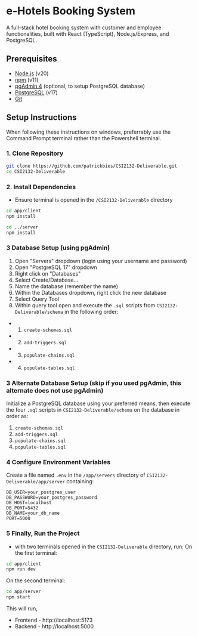 # e-Hotels Booking System

A full-stack hotel booking system with customer and employee functionalities, built with React (TypeScript), Node.js/Express, and PostgreSQL.

## Prerequisites

- [Node.js](https://nodejs.org/) (v20)
- [npm](https://www.npmjs.com/) (v11)
- [pgAdmin 4](https://www.pgadmin.org/) (optional, to setup PostgreSQL database)
- [PostgreSQL](https://www.postgresql.org/) (v17)
- [Git](https://git-scm.com/)

## Setup Instructions
When following these instructions on windows, preferrably use the Command Prompt terminal rather than the Powershell terminal. 

### 1. Clone Repository
```bash
git clone https://github.com/patrickbies/CSI2132-Deliverable.git
cd CSI2132-Deliverable
```
### 2. Install Dependencies 
* Ensure terminal is opened in the `/CSI2132-Deliverable` directory
```bash
cd app/client
npm install

cd ../server
npm install
```

### 3 Database Setup (using pgAdmin)

1. Open "Servers" dropdown (login using your username and password)
2. Open "PostgreSQL 17" dropdown
3. Right click on "Databases"
4. Select Create/Database...
5. Name the database (remember the name)
6. Within the Databases dropdown, right click the new database
7. Select Query Tool
8. Within query tool open and execute the `.sql` scripts from `CSI2132-Deliverable/schema` in the following order:
-  1. `create-schemas.sql`
-  2. `add-triggers.sql`
-  3. `populate-chains.sql`
-  4. `populate-tables.sql`

### 3 Alternate Database Setup (skip if you used pgAdmin, this alternate does not use pgAdmin)

Initialize a PostgreSQL database using your preferred means, then execute the four `.sql` scripts in `CSI2132-Deliverable/schema` on the database in order as:
1. `create-schemas.sql`
2. `add-triggers.sql`
3. `populate-chains.sql`
4. `populate-tables.sql`

### 4 Configure Environment Variables
Create a file named `.env` in the `/app/servers` directory of `CSI2132-Deliverable/app/server` containing:
```env
DB_USER=your_postgres_user
DB_PASSWORD=your_postgres_password
DB_HOST=localhost
DB_PORT=5432
DB_NAME=your_db_name
PORT=5000
```

### 5 Finally, Run the Project
* with two terminals opened in the `CSI2132-Deliverable` directory, run:
On the first terminal:
```bash
cd app/client
npm run dev
```

On the second terminal:
```bash
cd app/server
npm start
```

This will run, 
* Frontend - http://localhost:5173
* Backend - http://localhost:5000

